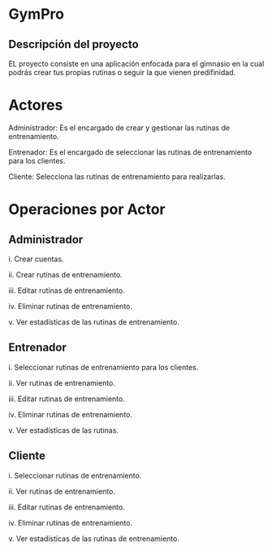 # GymPro

## Descripción del proyecto

<p> EL proyecto consiste en una aplicación enfocada para el gimnasio en la cual podrás crear tus propias rutinas o seguir la que vienen predifinidad. </p>

# Actores

<p> Administrador: Es el encargado de crear y gestionar las rutinas de entrenamiento. </p>

<p>  Entrenador: Es el encargado de seleccionar las rutinas de entrenamiento para los clientes. </p>

<p> Cliente: Selecciona las rutinas de entrenamiento para realizarlas.<p>

# Operaciones por Actor
## Administrador

i. Crear cuentas.

ii. Crear rutinas de entrenamiento.

iii. Editar rutinas de entrenamiento.

iv. Eliminar rutinas de entrenamiento.

v. Ver estadísticas de las rutinas de entrenamiento.

## Entrenador

i. Seleccionar rutinas de entrenamiento para los clientes.

ii. Ver rutinas de entrenamiento.

iii. Editar rutinas de entrenamiento.

iv. Eliminar rutinas de entrenamiento.

v. Ver estadísticas de las rutinas.

## Cliente

i. Seleccionar rutinas de entrenamiento.

ii. Ver rutinas de entrenamiento.

iii. Editar rutinas de entrenamiento.

iv. Eliminar rutinas de entrenamiento.

v. Ver estadísticas de las rutinas de entrenamiento.
